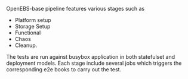 OpenEBS-base pipeline features various stages such as 
  - Platform setup
  - Storage Setup
  - Functional
  - Chaos
  - Cleanup.
  
  The tests are run against busybox application in both statefulset and deployment models.
  Each stage include several jobs which triggers the corresponding e2e books to carry out the test.
  
